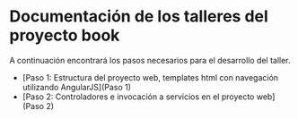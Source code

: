 # Documentación de los talleres del proyecto book

A continuación encontrará los pasos necesarios para el desarrollo del taller.
 
* [Paso 1: Estructura del proyecto web, templates html con navegación utilizando AngularJS](Paso 1)
* [Paso 2: Controladores e invocación a servicios en el proyecto web](Paso 2)
